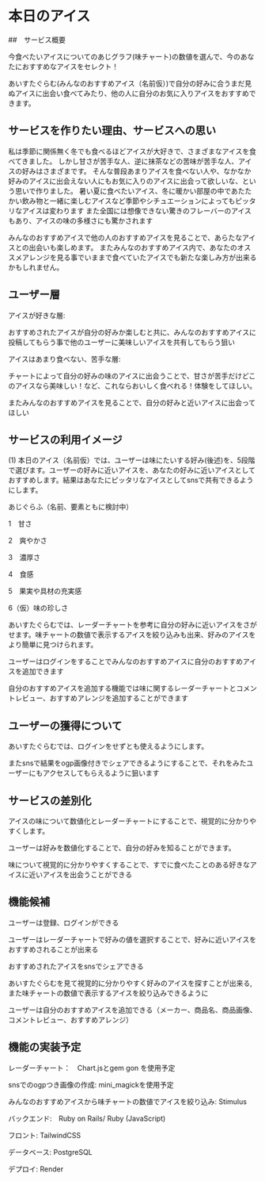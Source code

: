 # 本日のアイス

##　サービス概要

今食べたいアイスについてのあじグラフ(味チャート)の数値を選んで、今のあなたにおすすめなアイスをセレクト！

あいすたぐらむ(みんなのおすすめアイス（名前仮）)で自分の好みに合うまだ見ぬアイスに出会い食べてみたり、他の人に自分のお気に入りアイスをおすすめできます。

## サービスを作りたい理由、サービスへの思い

私は季節に関係無く冬でも食べるほどアイスが大好きで、さまざまなアイスを食べてきました。
しかし甘さが苦手な人、逆に抹茶などの苦味が苦手な人、アイスの好みはさまざまです。
そんな普段あまりアイスを食べない人や、なかなか好みのアイスに出会えない人にもお気に入りのアイスに出会って欲しいな、という思いで作りました。
暑い夏に食べたいアイス、冬に暖かい部屋の中であたたかい飲み物と一緒に楽しむアイスなど季節やシチュエーションによってもピッタリなアイスは変わります
また全国には想像できない驚きのフレーバーのアイスもあり、アイスの味の多様さにも驚かされます

みんなのおすすめアイスで他の人のおすすめアイスを見ることで、あらたなアイスとの出会いも楽しめます。
またみんなのおすすめアイス内で、あなたのオススメアレンジを見る事でいままで食べていたアイスでも新たな楽しみ方が出来るかもしれません。

## ユーザー層
アイスが好きな層: 

おすすめされたアイスが自分の好みか楽しむと共に、みんなのおすすめアイスに投稿してもらう事で他のユーザーに美味しいアイスを共有してもらう狙い

アイスはあまり食べない、苦手な層:

チャートによって自分の好みの味のアイスに出会うことで、甘さが苦手だけどこのアイスなら美味しい！など、これならおいしく食べれる！体験をしてほしい。

またみんなのおすすめアイスを見ることで、自分の好みと近いアイスに出会ってほしい

## サービスの利用イメージ

(1) 本日のアイス（名前仮）では、ユーザーは味にたいする好み(後述)を、5段階で選びます。ユーザーの好みに近いアイスを、あなたの好みに近いアイスとしておすすめします。結果はあなたにピッタリなアイスとしてsnsで共有できるようにします。

あじぐらふ（名前、要素ともに検討中）

1　甘さ

2　爽やかさ

3　濃厚さ

4　食感

5　果実や具材の充実感

6（仮）味の珍しさ

あいすたぐらむでは、レーダーチャートを参考に自分の好みに近いアイスをさがせます。味チャートの数値で表示するアイスを絞り込みも出来、好みのアイスをより簡単に見つけられます。

ユーザーはログインをすることでみんなのおすすめアイスに自分のおすすめアイスを追加できます

自分のおすすめアイスを追加する機能では味に関するレーダーチャートとコメントレビュー、おすすめアレンジを追加することができます

## ユーザーの獲得について

あいすたぐらむでは、ログインをせずとも使えるようにします。

またsnsで結果をogp画像付きでシェアできるようにすることで、それをみたユーザーにもアクセスしてもらえるように狙います

## サービスの差別化

アイスの味について数値化とレーダーチャートにすることで、視覚的に分かりやすくします。

ユーザーは好みを数値化することで、自分の好みを知ることができます。

味について視覚的に分かりやすくすることで、すでに食べたことのある好きなアイスに近いアイスを出会うことができる

## 機能候補

ユーザーは登録、ログインができる

ユーザーはレーダーチャートで好みの値を選択することで、好みに近いアイスをおすすめされることが出来る

おすすめされたアイスをsnsでシェアできる

あいすたぐらむを見て視覚的に分かりやすく好みのアイスを探すことが出来る,また味チャートの数値で表示するアイスを絞り込みできるように

ユーザーは自分のおすすめアイスを追加できる（メーカー、商品名、商品画像、コメントレビュー、おすすめアレンジ）

## 機能の実装予定

レーダーチャート：　Chart.jsとgem gon を使用予定

snsでのogpつき画像の作成: mini_magickを使用予定

みんなのおすすめアイスから味チャートの数値でアイスを絞り込み: Stimulus

バックエンド:　Ruby on Rails/ Ruby (JavaScript)

フロント: TailwindCSS

データベース: PostgreSQL

デプロイ: Render